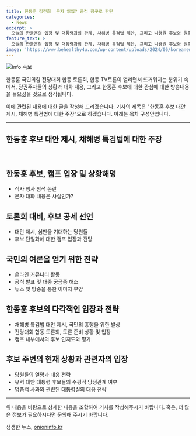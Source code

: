 ```yaml
---
title: 한동훈 김건희  문자 읽씹? 공적 창구로 판단
categories:
  - News
excerpt: >
  오늘의 한동훈의 입장 및 대통령과의 관계, 채해병 특검법 제안, 그리고 나경원 후보와 원희룡 후보의 단일화 에 대한 함께하는 방송 종료 후 인터뷰입니다. 여러 이슈에 대한 토론이 이루어지며, 한동훈 캠프의 입장은 이번 대통령과 비대위원장 사이의 텔레그램 메시지와 관련한 사과의 처리 방식, 채해병 특검법 제안, 그리고 나경원 후보와 원희룡 후보의 단일화에 대한 입장을 전하는 등 다양한 주제가 방송됐다.
feature_text: >
  오늘의 한동훈의 입장 및 대통령과의 관계, 채해병 특검법 제안, 그리고 나경원 후보와 원희룡 후보의 단일화 에 대한 함께하는 방송 종료 후 인터뷰입니다. 여러 이슈에 대한 토론이 이루어지며, 한동훈 캠프의 입장은 이번 대통령과 비대위원장 사이의 텔레그램 메시지와 관련한 사과의 처리 방식, 채해병 특검법 제안, 그리고 나경원 후보와 원희룡 후보의 단일화에 대한 입장을 전하는 등 다양한 주제가 방송됐다.
image: 'https://www.behealthy4u.com/wp-content/uploads/2024/06/koreanews.jpg'
---
```


<p><img src="https://www.behealthy4u.com/wp-content/uploads/2024/06/koreanews.jpg" alt="info 속보" /></p>

<p>한동훈 국민의힘 전당대회 합동 토론회, 합동 TV토론이 열리면서 뜨거워지는 분위기 속에서, 당권주자들의 상황과 대화 내용, 그리고 한동훈 후보에 대한 관심에 대한 방송내용을 들으셨을 것으로 생각됩니다.</p>

<p>이에 관련된 내용에 대한 글을 작성해 드리겠습니다. 기사의 제목은 "한동훈 후보 대안 제시, 채해병 특검법에 대한 주장"으로 하겠습니다. 아래는 목차 구성안입니다.</p>

<hr />

<h2 data-ke-size="size26">한동훈 후보 대안 제시, 채해병 특검법에 대한 주장</h2>

<p data-ke-size="size16">&nbsp;</p>

<h2 data-ke-size="size24">한동훈 후보, 캠프 입장 및 상황해명</h2>

<ul>
  <li>식사 행사 참석 논란</li>
  <li>문자 대화 내용은 사실인가?</li>
</ul>

<h2 data-ke-size="size24">토론회 대비, 후보 공세 선언</h2>

<ul>
  <li>대안 제시, 심판을 기대하는 당원들</li>
  <li>후보 단일화에 대한 캠프 입장과 전망</li>
</ul>

<h2 data-ke-size="size24">국민의 여론을 얻기 위한 전략</h2>

<ul>
  <li>온라인 커뮤니티 활동</li>
  <li>공식 발표 및 대중 궁금증 해소</li>
  <li>뉴스 및 방송을 통한 이미지 부양</li>
</ul>

<h2 data-ke-size="size24">한동훈 후보의 다각적인 입장과 전략</h2>

<ul>
  <li>채해병 특검법 대안 제시, 국민의 흥행을 위한 발상</li>
  <li>전당대회 합동 토론회, 토론 준비 상황 및 입장</li>
  <li>캠프 내부에서의 후보 인지도와 평가</li>
</ul>

<h2 data-ke-size="size24">후보 주변의 현재 상황과 관련자의 입장</h2>

<ul>
  <li>당원들의 열망과 대응 전략</li>
  <li>유력 대안 대통령 후보들의 수평적 당정관계 여부</li>
  <li>명품백 사과와 관련된 대통령실의 대응 전략</li>
</ul>

<hr />

<p>위 내용을 바탕으로 상세한 내용을 조합하여 기사를 작성해주시기 바랍니다. 혹은, 더 많은 정보가 필요하시다면 문의해 주시기 바랍니다.</p>
생생한 뉴스, <a href="https://onioninfo.kr" rel="dofollow">onioninfo.kr</a>


